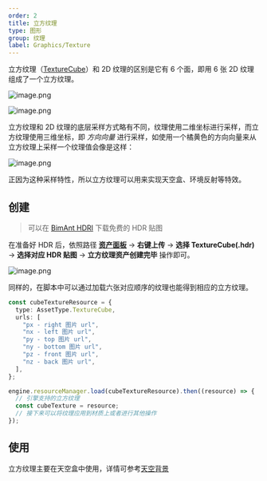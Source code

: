```yaml
---
order: 2
title: 立方纹理
type: 图形
group: 纹理
label: Graphics/Texture
---
```


立方纹理（[TextureCube](${api}core/TextureCube)）和 2D 纹理的区别是它有 6 个面，即用 6 张 2D 纹理组成了一个立方纹理。

![image.png](https://gw.alipayobjects.com/mdn/rms_d27172/afts/img/A*Omw8Qo0WzfYAAAAAAAAAAAAAARQnAQ)

![image.png](https://gw.alipayobjects.com/mdn/rms_d27172/afts/img/A*r-XPSaUTEnEAAAAAAAAAAAAAARQnAQ)

立方纹理和 2D 纹理的底层采样方式略有不同，纹理使用二维坐标进行采样，而立方纹理使用三维坐标，即 _方向向量_ 进行采样，如使用一个橘黄色的方向向量来从立方纹理上采样一个纹理值会像是这样：

![image.png](https://gw.alipayobjects.com/mdn/rms_d27172/afts/img/A*X752S5pQSB0AAAAAAAAAAAAAARQnAQ)

正因为这种采样特性，所以立方纹理可以用来实现天空盒、环境反射等特效。

## 创建

> 可以在 [BimAnt HDRI](http://hdri.bimant.com/) 下载免费的 HDR 贴图

在准备好 HDR 后，依照路径 **[资产面板](${docs}interface-assets)** -> **右键上传** -> **选择 TextureCube(.hdr)** -> **选择对应 HDR 贴图** -> **立方纹理资产创建完毕** 操作即可。

![image.png](https://mdn.alipayobjects.com/huamei_yo47yq/afts/img/A*5PG6Rpo-aTwAAAAAAAAAAAAADhuCAQ/original)

同样的，在脚本中可以通过加载六张对应顺序的纹理也能得到相应的立方纹理。

```typescript
const cubeTextureResource = {
  type: AssetType.TextureCube,
  urls: [
    "px - right 图片 url",
    "nx - left 图片 url",
    "py - top 图片 url",
    "ny - bottom 图片 url",
    "pz - front 图片 url",
    "nz - back 图片 url",
  ],
};

engine.resourceManager.load(cubeTextureResource).then((resource) => {
  // 引擎支持的立方纹理
  const cubeTexture = resource;
  // 接下来可以将纹理应用到材质上或者进行其他操作
});
```

## 使用

立方纹理主要在天空盒中使用，详情可参考[天空背景](${docs}graphics-background-sky)

